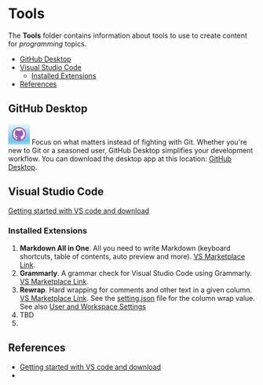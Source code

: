 # Tools <!-- omit from toc -->
The **Tools** folder contains information about tools to use to create content for *programming* topics.  

- [GitHub Desktop](#github-desktop)
- [Visual Studio Code](#visual-studio-code)
  - [Installed Extensions](#installed-extensions)
- [References](#references)

## GitHub Desktop
![github_icon](../Resources\Images\GitHub\github_icon.jpg) Focus on what matters
instead of fighting with Git. Whether you're new to Git or a seasoned user,
GitHub Desktop simplifies your development workflow. You can download the
desktop app at this location: [GitHub Desktop](https://desktop.github.com/). 


## Visual Studio Code


[Getting started with VS code and download](https://code.visualstudio.com/docs/?dv=win64user)


### Installed Extensions

1. **Markdown All in One**. All you need to write Markdown (keyboard shortcuts,
   table of contents, auto preview and more). [VS Marketplace
   Link](https://marketplace.visualstudio.com/items?itemName=yzhang.markdown-all-in-one).
2. **Grammarly**. A grammar check for Visual Studio Code using Grammarly.
[VS Marketplace Link](https://marketplace.visualstudio.com/items?itemName=znck.grammarly).
3. **Rewrap**. Hard wrapping for comments and other text in a given column. [VS
   Marketplace
   Link](https://marketplace.visualstudio.com/items?itemName=stkb.rewrap). See
   the [setting.json](../Tools/.vscode/settings.json) file for the column wrap
   value. See also [User and Workspace Settings](https://code.visualstudio.com/docs/getstarted/settings)
4. TBD
5. 


## References 

- [Getting started with VS code and download](https://code.visualstudio.com/docs/?dv=win64user)
- 